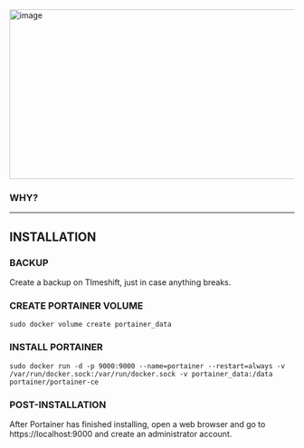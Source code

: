 <img width="750" height="300" alt="image" src="https://github.com/user-attachments/assets/6b4ac327-68ab-42bc-9292-75552fd5b6c6" />


### WHY?
<p>
</p>

---

## INSTALLATION

### BACKUP
<p>
Create a backup on TImeshift, just in case anything breaks.
</p>

### CREATE PORTAINER VOLUME
```
sudo docker volume create portainer_data
```

### INSTALL PORTAINER
```
sudo docker run -d -p 9000:9000 --name=portainer --restart=always -v /var/run/docker.sock:/var/run/docker.sock -v portainer_data:/data portainer/portainer-ce
```

### POST-INSTALLATION
<p>
After Portainer has finished installing, open a web browser and go to https://localhost:9000 and create an administrator account.
</p>
